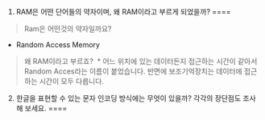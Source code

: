 1. RAM은 어떤 단어들의 약자이며, 왜 RAM이라고 부르게 되었을까?
====
> Ram은 어떤것의 약자일까요?
  * Random Access Memory
> 왜 RAM이라고 부르죠?
  * 어느 위치에 있는 데이터든지 접근하는 시간이 같아서 Random Acces라는 이름이 붙었습니다. 반면에 보조기억장치는 데이터에 접근하는 시간이 모두 다릅니다.
  
  
  
  
  
2. 한글을 표현할 수 있는 문자 인코딩 방식에는 무엇이 있을까? 각각의 장단점도 조사해 보세요.
====
